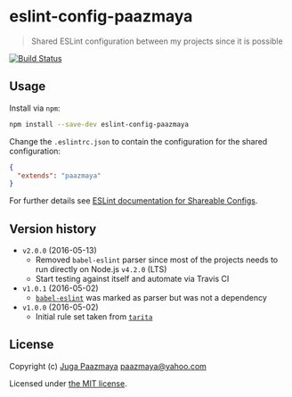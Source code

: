 # eslint-config-paazmaya

> Shared ESLint configuration between my projects since it is possible

[![Build Status](https://travis-ci.org/paazmaya/eslint-config-paazmaya.svg?branch=master)](https://travis-ci.org/paazmaya/eslint-config-paazmaya)

## Usage

Install via `npm`:

```sh
npm install --save-dev eslint-config-paazmaya
```

Change the `.eslintrc.json` to contain the configuration for the shared configuration:

```json
{
  "extends": "paazmaya"
}
```

For further details see [ESLint documentation for Shareable Configs](http://eslint.org/docs/developer-guide/shareable-configs).

## Version history

* `v2.0.0` (2016-05-13)
    - Removed `babel-eslint` parser since most of the projects needs to run directly on Node.js `v4.2.0` (LTS)
    - Start testing against itself and automate via Travis CI
* `v1.0.1` (2016-05-02)
    - [`babel-eslint`](https://github.com/babel/babel-eslint) was marked as parser but was not a dependency
* `v1.0.0` (2016-05-02)
    - Initial rule set taken from [`tarita`](https://github.com/paazmaya/tarita)

## License

Copyright (c) [Juga Paazmaya](http://paazmaya.fi) <paazmaya@yahoo.com>

Licensed under [the MIT license](./LICENSE).
